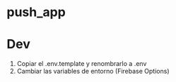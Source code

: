 # push_app

# Dev

1. Copiar el .env.template y renombrarlo a .env
2. Cambiar las variables de entorno (Firebase Options)